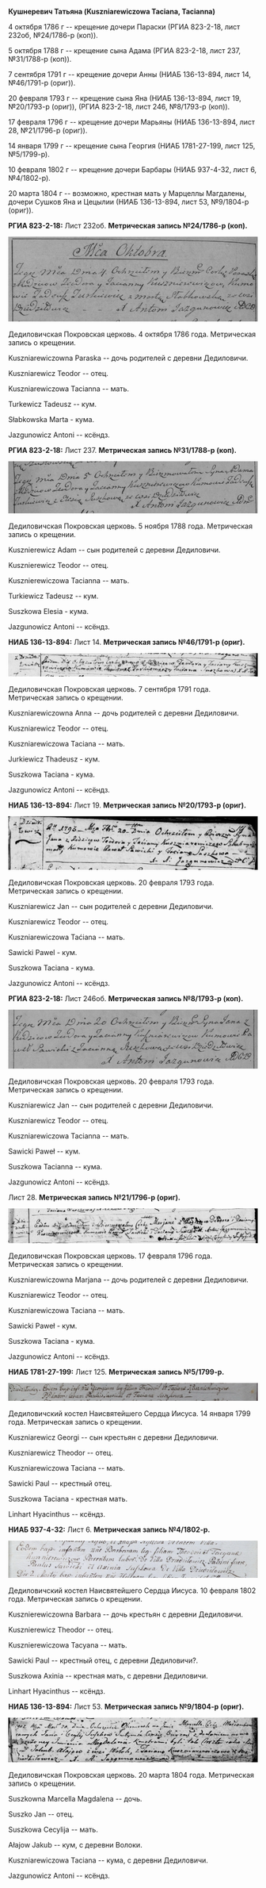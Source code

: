 **Кушнеревич Татьяна (Kuszniarewiczowa Taciana, Tacianna)**

4 октября 1786 г -- крещение дочери Параски (РГИА 823-2-18, лист 232об,
№24/1786-р (коп)).

5 октября 1788 г -- крещение сына Адама (РГИА 823-2-18, лист 237,
№31/1788-р (коп)).

7 сентября 1791 г -- крещение дочери Анны (НИАБ 136-13-894, лист 14,
№46/1791-р (ориг)).

20 февраля 1793 г -- крещение сына Яна (НИАБ 136-13-894, лист 19,
№20/1793-р (ориг)), (РГИА 823-2-18, лист 246, №8/1793-р (коп)).

17 февраля 1796 г -- крещение дочери Марьяны (НИАБ 136-13-894, лист 28,
№21/1796-р (ориг)).

14 января 1799 г -- крещение сына Георгия (НИАБ 1781-27-199, лист 125,
№5/1799-р).

10 февраля 1802 г -- крещение дочери Барбары (НИАБ 937-4-32, лист 6,
№4/1802-р).

20 марта 1804 г -- возможно, крестная мать у Марцеллы Магдалены, дочери
Сушков Яна и Цецылии (НИАБ 136-13-894, лист 53, №9/1804-р (ориг)).

**РГИА 823-2-18:** Лист 232об. **Метрическая запись №24/1786-р (коп).**

![](./media/c71c49a61ff4c7c35782de9e567fd4248e49f182.png)

Дедиловичская Покровская церковь. 4 октября 1786 года. Метрическая
запись о крещении.

Kuszniarewiczowna Paraska -- дочь родителей с деревни Дедиловичи.

Kuszniarewicz Teodor -- отец.

Kuszniarewiczowa Tacianna -- мать.

Turkewicz Tadeusz -- кум.

Słabkowska Marta - кума.

Jazgunowicz Antoni -- ксёндз.

**РГИА 823-2-18:** Лист 237. **Метрическая запись №31/1788-р (коп).**

![](./media/12166dd4226ea650d6bd7b43d5b37050d1677933.png)

Дедиловичская Покровская церковь. 5 ноября 1788 года. Метрическая запись
о крещении.

Kusznierewicz Adam -- сын родителей с деревни Дедиловичи.

Kusznierewicz Teodor -- отец.

Kusznierewiczowa Tacianna -- мать.

Turkiewicz Tadeusz -- кум.

Suszkowa Elesia - кума.

Jazgunowicz Antoni -- ксёндз.

**НИАБ 136-13-894:** Лист 14. **Метрическая запись №46/1791-р (ориг).**

![](./media/b16c6de11c8e4eb6d73fb9f822e7a1666b11240b.png)

Дедиловичская Покровская церковь. 7 сентября 1791 года. Метрическая
запись о крещении.

Kuszniarewiczowna Anna -- дочь родителей с деревни Дедиловичи.

Kuszniarewicz Teodor -- отец.

Kuszniarewiczowa Taciana -- мать.

Jurkiewicz Thadeusz - кум.

Suszkowa Taciana - кума.

Jazgunowicz Antoni -- ксёндз.

**НИАБ 136-13-894:** Лист 19. **Метрическая запись №20/1793-р (ориг).**

![](./media/79ee7c756602940e4e46261e366dc2e39cd58dc4.png)

Дедиловичская Покровская церковь. 20 февраля 1793 года. Метрическая
запись о крещении.

Kuszniarewicz Jan -- сын родителей с деревни Дедиловичи.

Kuszniarewicz Teodor -- отец.

Kuszniarewiczowa Taćiana -- мать.

Sawicki Pawel - кум.

Suszkowa Taciana - кума.

Jazgunowicz Antoni -- ксёндз.

**РГИА 823-2-18:** Лист 246об. **Метрическая запись №8/1793-р (коп).**

![](./media/cba9c1acb61280a61dd266f1acfab3ff6eb41a2e.png)

Дедиловичская Покровская церковь. 20 февраля 1793 года. Метрическая
запись о крещении.

Kuszniarewicz Jan -- сын родителей с деревни Дедиловичи.

Kuszniarewicz Teodor -- отец.

Kuszniarewiczowa Tacianna -- мать.

Sawicki Paweł -- кум.

Suszkowa Tacianna -- кума.

Jazgunowicz Antoni -- ксёндз.

Лист 28. **Метрическая запись №21/1796-р (ориг).**

![](./media/396b6801d205a76e883cc2d480341c35d3d3a97f.png)

Дедиловичская Покровская церковь. 17 февраля 1796 года. Метрическая
запись о крещении.

Kuszniarewiczowna Marjana -- дочь родителей с деревни Дедиловичи.

Kuszniarewicz Teodor -- отец.

Kuszniarewiczowa Taciana -- мать.

Sawicki Paweł - кум.

Suszkowa Taciana - кума.

Jazgunowicz Antoni -- ксёндз.

**НИАБ 1781-27-199:** Лист 125. **Метрическая запись №5/1799-р.**

![](./media/649ea6124fee76ba011eaa6f7f96c68a1dddcb8f.png)

Дедиловичский костел Наисвятейшего Сердца Иисуса. 14 января 1799 года.
Метрическая запись о крещении.

Kuszniarewicz Georgi -- сын крестьян с деревни Дедиловичи.

Kuszniarewicz Theodor -- отец.

Kuszniarewiczowa Taciana -- мать.

Sawicki Paul -- крестный отец.

Suszkowa Taciana - крестная мать.

Linhart Hyacinthus -- ксёндз.

**НИАБ 937-4-32:** Лист 6. **Метрическая запись №4/1802-р.**

![](./media/5d2171746f7342ace0b3814a5049d27e9e7a819c.png)

Дедиловичский костел Наисвятейшего Сердца Иисуса. 10 февраля 1802 года.
Метрическая запись о крещении.

Kusznierewiczowna Barbara -- дочь крестьян с деревни Дедиловичи.

Kusznierewicz Theodor -- отец.

Kusznierewiczowa Tacyana -- мать.

Sawicki Paul -- крестный отец, с деревни Дедиловичи?.

Suszkowa Axinia -- крестная мать, с деревни Дедиловичи.

Linhart Hyacinthus -- ксёндз.

**НИАБ 136-13-894:** Лист 53. **Метрическая запись №9/1804-р (ориг).**

![](./media/a1a21dbab46c79b16dc0b5c933a42210dccda0ec.png)

Дедиловичская Покровская церковь. 20 марта 1804 года. Метрическая запись
о крещении.

Suszkowna Marcella Magdalena -- дочь.

Suszko Jan -- отец.

Suszkowa Cecylija -- мать.

Ałajow Jakub -- кум, с деревни Волоки.

Kuszniarewiczowa Taciana -- кума, с деревни Дедиловичи.

Jazgunowicz Antoni -- ксёндз.
